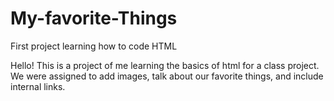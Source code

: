 # My-favorite-Things
First project learning how to code HTML

Hello! This is a project of me learning the basics of html for a class project. We were assigned to add images, talk about our favorite things, and include internal links. 

